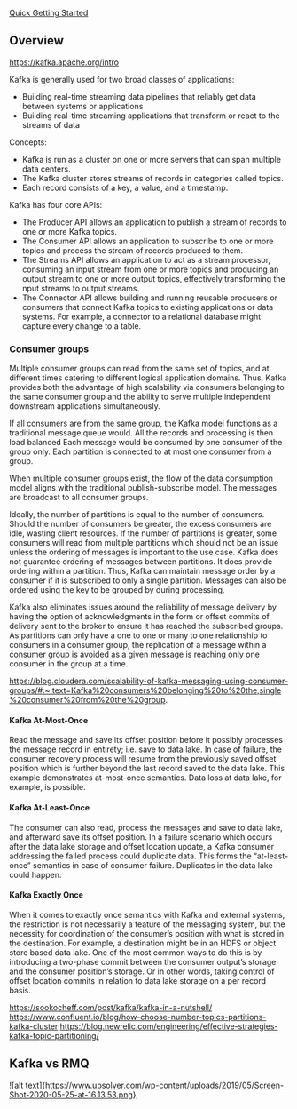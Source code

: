 [Quick Getting Started](https://kafka.apache.org/quickstart)

## Overview

https://kafka.apache.org/intro

Kafka is generally used for two broad classes of applications:
+ Building real-time streaming data pipelines that reliably get data between systems or applications
+ Building real-time streaming applications that transform or react to the streams of data

Concepts:
+ Kafka is run as a cluster on one or more servers that can span multiple data centers.
+ The Kafka cluster stores streams of records in categories called topics.
+ Each record consists of a key, a value, and a timestamp.

Kafka has four core APIs:
+ The Producer API allows an application to publish a stream of records to one or more Kafka topics.
+ The Consumer API allows an application to subscribe to one or more topics and process the stream of 
records produced to them.
+ The Streams API allows an application to act as a stream processor, consuming an input stream from one 
or more topics and producing an output stream to one or more output topics, effectively transforming the 
nput streams to output streams.
+ The Connector API allows building and running reusable producers or consumers that connect Kafka 
topics to existing applications or data systems. For example, a connector to a relational database might capture every change to a table.

### Consumer groups
Multiple consumer groups can read from the same set of topics, and at different times catering to different logical application domains. Thus, Kafka provides both the advantage of high scalability via consumers belonging to the same consumer group and the ability to serve multiple independent downstream applications simultaneously.  

If all consumers are from the same group, the Kafka model functions as a traditional message queue would. All the records and processing is then load balanced  Each message would be consumed by one consumer of the group only. Each partition is connected to at most one consumer from a group.

When multiple consumer groups exist, the flow of the data consumption model aligns with the traditional publish-subscribe model. The messages are broadcast to all consumer groups.

Ideally, the number of partitions is equal to the number of consumers. Should the number of consumers be greater, the excess consumers are idle, wasting client resources. If the number of partitions is greater, some consumers will read from multiple partitions which should not be an issue unless the ordering of messages is important to the use case. Kafka does not guarantee ordering of messages between partitions. It does provide ordering within a partition. Thus, Kafka can maintain message order by a consumer if it is subscribed to only a single partition. Messages can also be ordered using the key to be grouped by during processing.

Kafka also eliminates issues around the reliability of message delivery by having the option of acknowledgments in the form or offset commits of delivery sent to the broker to ensure it has reached the subscribed groups. As partitions can only have a one to one or many to one relationship to consumers in a consumer group, the replication of a message within a consumer group is avoided as a given message is reaching only one consumer in the group at a time.

https://blog.cloudera.com/scalability-of-kafka-messaging-using-consumer-groups/#:~:text=Kafka%20consumers%20belonging%20to%20the,single%20consumer%20from%20the%20group.

#### Kafka At-Most-Once
Read the message and save its offset position before it possibly processes the message record in entirety; i.e. save to data lake. In case of failure, the consumer recovery process will resume from the previously saved offset position which is further beyond the last record saved to the data lake. This example demonstrates at-most-once semantics.  Data loss at data lake, for example, is possible.

#### Kafka At-Least-Once
The consumer can also read, process the messages and save to data lake, and afterward save its offset position.  In a failure scenario which occurs after the data lake storage and offset location update, a Kafka consumer addressing the failed process could duplicate data. This forms the “at-least-once” semantics in case of consumer failure.  Duplicates in the data lake could happen.

#### Kafka Exactly Once
When it comes to exactly once semantics with Kafka and external systems, the restriction is not necessarily a feature of the messaging system, but the necessity for coordination of the consumer’s position with what is stored in the destination.  For example, a destination might be in an HDFS or object store based data lake. One of the most common ways to do this is by introducing a two-phase commit between the consumer output’s storage and the consumer position’s storage.  Or in other words, taking control of offset location commits in relation to data lake storage on a per record basis.  

https://sookocheff.com/post/kafka/kafka-in-a-nutshell/
https://www.confluent.io/blog/how-choose-number-topics-partitions-kafka-cluster
https://blog.newrelic.com/engineering/effective-strategies-kafka-topic-partitioning/

## Kafka vs RMQ
![alt text]{https://www.upsolver.com/wp-content/uploads/2019/05/Screen-Shot-2020-05-25-at-16.13.53.png}
